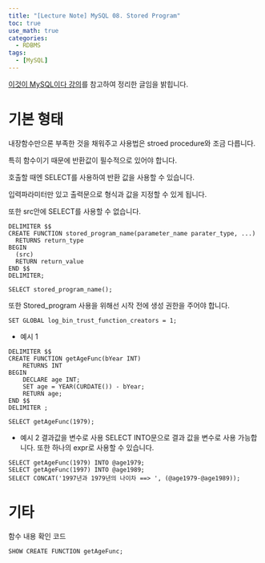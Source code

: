 ```yaml
---
title: "[Lecture Note] MySQL 08. Stored Program"
toc: true
use_math: true
categories:
  - RDBMS
tags:
  - [MySQL]
---
```


[이것이 MySQL이다 강의](https://www.youtube.com/watch?v=xKYeJxBTt2E&list=PLVsNizTWUw7Hox7NMhenT-bulldCp9HP9)를 참고하여 정리한 글임을 밝힙니다.


# 기본 형태 

내장함수만으론 부족한 것을 채워주고 사용법은 stroed procedure와 조금 다릅니다.

특히 함수이기 때문에 반환값이 필수적으로 있어야 합니다.


호출할 때엔 SELECT를 사용하여 반환 값을 사용할 수 있습니다.

입력파라미터만 있고 출력문으로 형식과 값을 지정할 수 있게 됩니다. 

또한 src안에 SELECT를 사용할 수 없습니다.

```
DELIMITER $$
CREATE FUNCTION stored_program_name(parameter_name parater_type, ...)
  RETURNS return_type
BEGIN
  (src)
  RETURN return_value
END $$
DELIMITER;

SELECT stored_program_name();
```

또한 Stored_program 사용을 위해선 시작 전에 생성 권한을 주어야 합니다.

```
SET GLOBAL log_bin_trust_function_creators = 1;
```


- 예시 1

```
DELIMITER $$
CREATE FUNCTION getAgeFunc(bYear INT)
    RETURNS INT
BEGIN
    DECLARE age INT;
    SET age = YEAR(CURDATE()) - bYear;
    RETURN age;
END $$
DELIMITER ;

SELECT getAgeFunc(1979);
```

- 예시 2 결과값을 변수로 사용
SELECT INTO문으로 결과 값을 변수로 사용 가능합니다.
또한 하나의 expr로 사용할 수 있습니다.

```
SELECT getAgeFunc(1979) INTO @age1979;
SELECT getAgeFunc(1997) INTO @age1989;
SELECT CONCAT('1997년과 1979년의 나이차 ==> ', (@age1979-@age1989));
```

# 기타

함수 내용 확인 코드

```
SHOW CREATE FUNCTION getAgeFunc;
```

